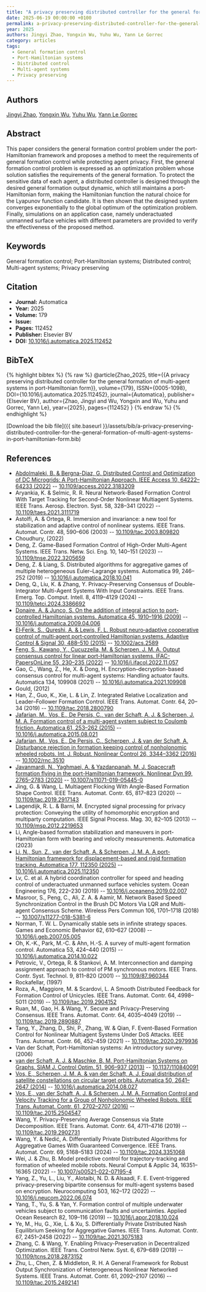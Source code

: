 ```yaml
---
title: "A privacy preserving distributed controller for the general formation of multi-agent systems in port-Hamiltonian form"
date: 2025-06-19 00:00:00 +0100
permalink: a-privacy-preserving-distributed-controller-for-the-general-formation-of-multi-agent-systems-in-port-hamiltonian-form
year: 2025
authors: Jingyi Zhao, Yongxin Wu, Yuhu Wu, Yann Le Gorrec
category: articles
tags:
  - General formation control
  - Port-Hamiltonian systems
  - Distributed control
  - Multi-agent systems
  - Privacy preserving
---
```

 
## Authors
[Jingyi Zhao](authors/jingyi-zhao), [Yongxin Wu](authors/yongxin-wu), [Yuhu Wu](authors/yuhu-wu), [Yann Le Gorrec](authors/yann-le-gorrec)
 
## Abstract
This paper considers the general formation control problem under the port-Hamiltonian framework and proposes a method to meet the requirements of general formation control while protecting agent privacy. First, the general formation control problem is expressed as an optimization problem whose solution satisfies the requirements of the general formation. To protect the sensitive data of each agent, a distributed controller is designed through the desired general formation output dynamic, which still maintains a port-Hamiltonian form, making the Hamiltonian function the natural choice for the Lyapunov function candidate. It is then shown that the designed system converges exponentially to the global optimum of the optimization problem. Finally, simulations on an application case, namely underactuated unmanned surface vehicles with different parameters are provided to verify the effectiveness of the proposed method.
 
## Keywords
General formation control; Port-Hamiltonian systems; Distributed control; Multi-agent systems; Privacy preserving
 
## Citation
- **Journal:** Automatica
- **Year:** 2025
- **Volume:** 179
- **Issue:** 
- **Pages:** 112452
- **Publisher:** Elsevier BV
- **DOI:** [10.1016/j.automatica.2025.112452](https://doi.org/10.1016/j.automatica.2025.112452)
 
## BibTeX
{% highlight bibtex %}
{% raw %}
@article{Zhao_2025,
  title={{A privacy preserving distributed controller for the general formation of multi-agent systems in port-Hamiltonian form}},
  volume={179},
  ISSN={0005-1098},
  DOI={10.1016/j.automatica.2025.112452},
  journal={Automatica},
  publisher={Elsevier BV},
  author={Zhao, Jingyi and Wu, Yongxin and Wu, Yuhu and Gorrec, Yann Le},
  year={2025},
  pages={112452}
}
{% endraw %}
{% endhighlight %}
 
[Download the bib file]({{ site.baseurl }}/assets/bib/a-privacy-preserving-distributed-controller-for-the-general-formation-of-multi-agent-systems-in-port-hamiltonian-form.bib)
 
## References
- [Abdolmaleki, B. & Bergna-Diaz, G. Distributed Control and Optimization of DC Microgrids: A Port-Hamiltonian Approach. IEEE Access 10, 64222–64233 (2022)](distributed-control-and-optimization-of-dc-microgrids-a-port-hamiltonian-approach) -- [10.1109/access.2022.3183209](https://doi.org/10.1109/access.2022.3183209)
- Aryankia, K. & Selmic, R. R. Neural Network-Based Formation Control With Target Tracking for Second-Order Nonlinear Multiagent Systems. IEEE Trans. Aerosp. Electron. Syst. 58, 328–341 (2022) -- [10.1109/taes.2021.3111719](https://doi.org/10.1109/taes.2021.3111719)
- Astolfi, A. & Ortega, R. Immersion and invariance: a new tool for stabilization and adaptive control of nonlinear systems. IEEE Trans. Automat. Contr. 48, 590–606 (2003) -- [10.1109/tac.2003.809820](https://doi.org/10.1109/tac.2003.809820)
- Choudhury, (2022)
- Deng, Z. Game-Based Formation Control of High-Order Multi-Agent Systems. IEEE Trans. Netw. Sci. Eng. 10, 140–151 (2023) -- [10.1109/tnse.2022.3205659](https://doi.org/10.1109/tnse.2022.3205659)
- Deng, Z. & Liang, S. Distributed algorithms for aggregative games of multiple heterogeneous Euler–Lagrange systems. Automatica 99, 246–252 (2019) -- [10.1016/j.automatica.2018.10.041](https://doi.org/10.1016/j.automatica.2018.10.041)
- Deng, Q., Liu, K. & Zhang, Y. Privacy-Preserving Consensus of Double-Integrator Multi-Agent Systems With Input Constraints. IEEE Trans. Emerg. Top. Comput. Intell. 8, 4119–4129 (2024) -- [10.1109/tetci.2024.3386692](https://doi.org/10.1109/tetci.2024.3386692)
- [Donaire, A. & Junco, S. On the addition of integral action to port-controlled Hamiltonian systems. Automatica 45, 1910–1916 (2009)](on-the-addition-of-integral-action-to-port-controlled-hamiltonian-systems) -- [10.1016/j.automatica.2009.04.006](https://doi.org/10.1016/j.automatica.2009.04.006)
- [El‐Ferik, S., Qureshi, A. & Lewis, F. L. Robust neuro‐adaptive cooperative control of multi‐agent port‐controlled Hamiltonian systems. Adaptive Control &amp; Signal 30, 488–510 (2015)](robust-neuro-adaptive-cooperative-control-of-multi-agent-port-controlled-hamiltonian-systems) -- [10.1002/acs.2589](https://doi.org/10.1002/acs.2589)
- [Feng, S., Kawano, Y., Cucuzzella, M. & Scherpen, J. M. A. Output consensus control for linear port-Hamiltonian systems. IFAC-PapersOnLine 55, 230–235 (2022)](output-consensus-control-for-linear-port-hamiltonian-systems) -- [10.1016/j.ifacol.2022.11.057](https://doi.org/10.1016/j.ifacol.2022.11.057)
- Gao, C., Wang, Z., He, X. & Dong, H. Encryption–decryption-based consensus control for multi-agent systems: Handling actuator faults. Automatica 134, 109908 (2021) -- [10.1016/j.automatica.2021.109908](https://doi.org/10.1016/j.automatica.2021.109908)
- Gould, (2012)
- Han, Z., Guo, K., Xie, L. & Lin, Z. Integrated Relative Localization and Leader–Follower Formation Control. IEEE Trans. Automat. Contr. 64, 20–34 (2019) -- [10.1109/tac.2018.2800790](https://doi.org/10.1109/tac.2018.2800790)
- [Jafarian, M., Vos, E., De Persis, C., van der Schaft, A. J. & Scherpen, J. M. A. Formation control of a multi-agent system subject to Coulomb friction. Automatica 61, 253–262 (2015)](formation-control-of-a-multi-agent-system-subject-to-coulomb-friction) -- [10.1016/j.automatica.2015.08.021](https://doi.org/10.1016/j.automatica.2015.08.021)
- [Jafarian, M., Vos, E., De Persis, C., Scherpen, J. & van der Schaft, A. Disturbance rejection in formation keeping control of nonholonomic wheeled robots. Int. J. Robust. Nonlinear Control 26, 3344–3362 (2016)](disturbance-rejection-in-formation-keeping-control-of-nonholonomic-wheeled-robots) -- [10.1002/rnc.3510](https://doi.org/10.1002/rnc.3510)
- [Javanmardi, N., Yaghmaei, A. & Yazdanpanah, M. J. Spacecraft formation flying in the port-Hamiltonian framework. Nonlinear Dyn 99, 2765–2783 (2020)](spacecraft-formation-flying-in-the-port-hamiltonian-framework) -- [10.1007/s11071-019-05445-0](https://doi.org/10.1007/s11071-019-05445-0)
- Jing, G. & Wang, L. Multiagent Flocking With Angle-Based Formation Shape Control. IEEE Trans. Automat. Contr. 65, 817–823 (2020) -- [10.1109/tac.2019.2917143](https://doi.org/10.1109/tac.2019.2917143)
- Lagendijk, R. L. & Barni, M. Encrypted signal processing for privacy protection: Conveying the utility of homomorphic encryption and multiparty computation. IEEE Signal Process. Mag. 30, 82–105 (2013) -- [10.1109/msp.2012.2219653](https://doi.org/10.1109/msp.2012.2219653)
- Li, Angle-based formation stabilization and maneuvers in port-Hamiltonian form with bearing and velocity measurements. Automatica (2023)
- [Li, N., Sun, Z., van der Schaft, A. & Scherpen, J. M. A. A port-Hamiltonian framework for displacement-based and rigid formation tracking. Automatica 177, 112350 (2025)](a-port-hamiltonian-framework-for-displacement-based-and-rigid-formation-tracking) -- [10.1016/j.automatica.2025.112350](https://doi.org/10.1016/j.automatica.2025.112350)
- Lv, C. et al. A hybrid coordination controller for speed and heading control of underactuated unmanned surface vehicles system. Ocean Engineering 176, 222–230 (2019) -- [10.1016/j.oceaneng.2019.02.007](https://doi.org/10.1016/j.oceaneng.2019.02.007)
- Masroor, S., Peng, C., Ali, Z. A. & Aamir, M. Network Based Speed Synchronization Control in the Brush DC Motors Via LQR and Multi-agent Consensus Scheme. Wireless Pers Commun 106, 1701–1718 (2018) -- [10.1007/s11277-018-5381-6](https://doi.org/10.1007/s11277-018-5381-6)
- Norman, T. W. L. Dynamically stable sets in infinite strategy spaces. Games and Economic Behavior 62, 610–627 (2008) -- [10.1016/j.geb.2007.05.005](https://doi.org/10.1016/j.geb.2007.05.005)
- Oh, K.-K., Park, M.-C. & Ahn, H.-S. A survey of multi-agent formation control. Automatica 53, 424–440 (2015) -- [10.1016/j.automatica.2014.10.022](https://doi.org/10.1016/j.automatica.2014.10.022)
- Petrovic, V., Ortega, R. & Stankovi, A. M. Interconnection and damping assignment approach to control of PM synchronous motors. IEEE Trans. Contr. Syst. Technol. 9, 811–820 (2001) -- [10.1109/87.960344](https://doi.org/10.1109/87.960344)
- Rockafellar, (1997)
- Roza, A., Maggiore, M. & Scardovi, L. A Smooth Distributed Feedback for Formation Control of Unicycles. IEEE Trans. Automat. Contr. 64, 4998–5011 (2019) -- [10.1109/tac.2019.2904152](https://doi.org/10.1109/tac.2019.2904152)
- Ruan, M., Gao, H. & Wang, Y. Secure and Privacy-Preserving Consensus. IEEE Trans. Automat. Contr. 64, 4035–4049 (2019) -- [10.1109/tac.2019.2890887](https://doi.org/10.1109/tac.2019.2890887)
- Tang, Y., Zhang, D., Shi, P., Zhang, W. & Qian, F. Event-Based Formation Control for Nonlinear Multiagent Systems Under DoS Attacks. IEEE Trans. Automat. Contr. 66, 452–459 (2021) -- [10.1109/tac.2020.2979936](https://doi.org/10.1109/tac.2020.2979936)
- Van der Schaft, Port-Hamiltonian systems: An introductory survey. (2006)
- [van der Schaft, A. J. & Maschke, B. M. Port-Hamiltonian Systems on Graphs. SIAM J. Control Optim. 51, 906–937 (2013)](port-hamiltonian-systems-on-graphs) -- [10.1137/110840091](https://doi.org/10.1137/110840091)
- [Vos, E., Scherpen, J. M. A. & van der Schaft, A. J. Equal distribution of satellite constellations on circular target orbits. Automatica 50, 2641–2647 (2014)](equal-distribution-of-satellite-constellations-on-circular-target-orbits) -- [10.1016/j.automatica.2014.08.027](https://doi.org/10.1016/j.automatica.2014.08.027)
- [Vos, E., van der Schaft, A. J. & Scherpen, J. M. A. Formation Control and Velocity Tracking for a Group of Nonholonomic Wheeled Robots. IEEE Trans. Automat. Contr. 61, 2702–2707 (2016)](formation-control-and-velocity-tracking-for-a-group-of-nonholonomic-wheeled-robots) -- [10.1109/tac.2015.2504547](https://doi.org/10.1109/tac.2015.2504547)
- Wang, Y. Privacy-Preserving Average Consensus via State Decomposition. IEEE Trans. Automat. Contr. 64, 4711–4716 (2019) -- [10.1109/tac.2019.2902731](https://doi.org/10.1109/tac.2019.2902731)
- Wang, Y. & Nedić, A. Differentially Private Distributed Algorithms for Aggregative Games With Guaranteed Convergence. IEEE Trans. Automat. Contr. 69, 5168–5183 (2024) -- [10.1109/tac.2024.3351068](https://doi.org/10.1109/tac.2024.3351068)
- Wei, J. & Zhu, B. Model predictive control for trajectory-tracking and formation of wheeled mobile robots. Neural Comput &amp; Applic 34, 16351–16365 (2022) -- [10.1007/s00521-022-07195-4](https://doi.org/10.1007/s00521-022-07195-4)
- Yang, Z., Yu, L., Liu, Y., Alotaibi, N. D. & Alsaadi, F. E. Event-triggered privacy-preserving bipartite consensus for multi-agent systems based on encryption. Neurocomputing 503, 162–172 (2022) -- [10.1016/j.neucom.2022.06.074](https://doi.org/10.1016/j.neucom.2022.06.074)
- Yang, T., Yu, S. & Yan, Y. Formation control of multiple underwater vehicles subject to communication faults and uncertainties. Applied Ocean Research 82, 109–116 (2019) -- [10.1016/j.apor.2018.10.024](https://doi.org/10.1016/j.apor.2018.10.024)
- Ye, M., Hu, G., Xie, L. & Xu, S. Differentially Private Distributed Nash Equilibrium Seeking for Aggregative Games. IEEE Trans. Automat. Contr. 67, 2451–2458 (2022) -- [10.1109/tac.2021.3075183](https://doi.org/10.1109/tac.2021.3075183)
- Zhang, C. & Wang, Y. Enabling Privacy-Preservation in Decentralized Optimization. IEEE Trans. Control Netw. Syst. 6, 679–689 (2019) -- [10.1109/tcns.2018.2873152](https://doi.org/10.1109/tcns.2018.2873152)
- Zhu, L., Chen, Z. & Middleton, R. H. A General Framework for Robust Output Synchronization of Heterogeneous Nonlinear Networked Systems. IEEE Trans. Automat. Contr. 61, 2092–2107 (2016) -- [10.1109/tac.2015.2492141](https://doi.org/10.1109/tac.2015.2492141)

